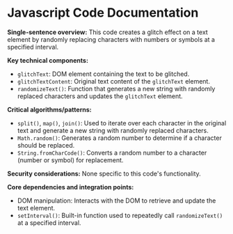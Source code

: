 # Javascript Code Documentation
**Single-sentence overview:** This code creates a glitch effect on a text element by randomly replacing characters with numbers or symbols at a specified interval.

**Key technical components:**

- `glitchText`: DOM element containing the text to be glitched.
- `glitchTextContent`: Original text content of the `glitchText` element.
- `randomizeText()`: Function that generates a new string with randomly replaced characters and updates the `glitchText` element.

**Critical algorithms/patterns:**

- `split()`, `map()`, `join()`: Used to iterate over each character in the original text and generate a new string with randomly replaced characters.
- `Math.random()`: Generates a random number to determine if a character should be replaced.
- `String.fromCharCode()`: Converts a random number to a character (number or symbol) for replacement.

**Security considerations:** None specific to this code's functionality.

**Core dependencies and integration points:**

- DOM manipulation: Interacts with the DOM to retrieve and update the text element.
- `setInterval()`: Built-in function used to repeatedly call `randomizeText()` at a specified interval.